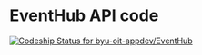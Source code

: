 # EventHub API code

[ ![Codeship Status for byu-oit-appdev/EventHub](https://codeship.com/projects/51adeb70-8a45-0133-8d75-36a4d50c7855/status?branch=master)](https://codeship.com/projects/123426)
